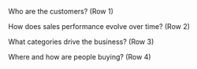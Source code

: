 Who are the customers? (Row 1)

How does sales performance evolve over time? (Row 2)

What categories drive the business? (Row 3)

Where and how are people buying? (Row 4)
